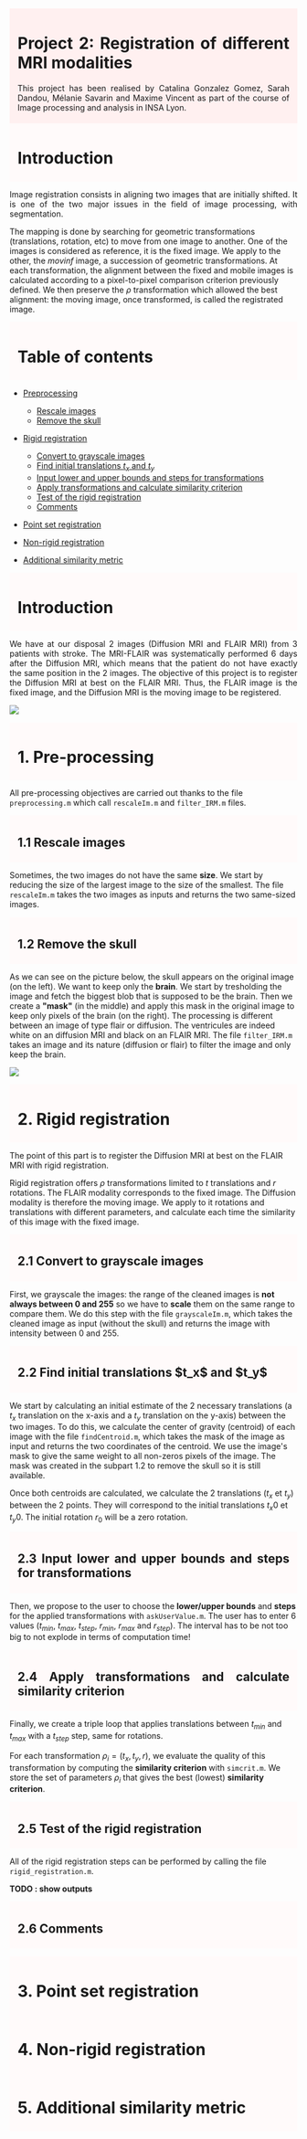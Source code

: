 
<div style="background-color:rgb(255, 240, 240); padding:5px; padding-left: 1em; padding-right: 1em;">

<h1 id="tutorial1" style="text-align: justify">Project 2: Registration of different MRI modalities</h1>

<p style="text-align: justify">This project has been realised by Catalina Gonzalez Gomez, Sarah Dandou, Mélanie Savarin and Maxime Vincent as part of  the course of Image processing and analysis in INSA Lyon. </p>
</div>

<div style="background-color:rgb(255, 250, 250); padding:5px; padding-left: 1em; padding-right: 1em;">

<h1 id="tutorial1" style="text-align: justify">Introduction</h1>
    
</div>

<p style="text-align: justify">
Image registration consists in aligning two images that are initially shifted. It is one of the two major issues in the field of image processing, with segmentation.

The mapping is done by searching for geometric transformations (translations, rotation, etc) to move from one image to another. One of the images is considered as reference, it is the fixed image. We apply to the other, the _movinf_ image, a succession of geometric transformations. At each transformation, the alignment between the fixed and mobile images is calculated according to a pixel-to-pixel comparison criterion previously defined. We then preserve the $\rho$ transformation which allowed the best alignment: the moving image, once transformed, is called the registrated
image.
</p>

<div style="background-color:rgb(255, 250, 250); padding:5px; padding-left: 1em; padding-right: 1em;">

<h1 id="tutorial1" style="text-align: justify">Table of contents</h1>
    
</div>

* [Preprocessing](#part1)

    * [Rescale images](#subpart1.1)
    * [Remove the skull](#subpart1.2)
    
    
* [Rigid registration](#part2)

    * [Convert to grayscale images](#subpart2.1)
    * [Find initial translations $t_x$ and $t_y$](#subpart2.2)
    * [Input lower and upper bounds and steps for transformations](#subpart2.3)
    * [Apply transformations and calculate similarity criterion](#subpart2.4)
    * [Test of the rigid registration](#subpart2.5)
    * [Comments](#subpart2.6)
    

* [Point set registration](#part3)

* [Non-rigid registration](#part4)

* [Additional similarity metric](#part5)

<div style="background-color:rgb(255, 250, 250); padding:5px; padding-left: 1em; padding-right: 1em;">

<h1 id="tutorial1" style="text-align: justify">Introduction</h1>
    
</div>

<p style="text-align: justify">
We have at our disposal 2 images (Diffusion MRI and FLAIR MRI) from 3 patients with stroke. The MRI-FLAIR was systematically performed 6 days after the Diffusion MRI, which means that the patient do not have exactly the same position in the 2 images.
The objective of this project is to register the Diffusion MRI at best on the FLAIR MRI. Thus, the FLAIR image is the fixed image, and the Diffusion MRI is the moving image to be registered.

![](img_README/original.png)
</p>

<div style="background-color:rgb(255, 250, 250); padding:5px; padding-left: 1em; padding-right: 1em;">

<h1 id="tutorial1" style="text-align: justify">1. Pre-processing<a class="anchor" id="part1"></a></h1>

</div>

<p style="text-align: justify">
    
All pre-processing objectives are carried out thanks to the file `preprocessing.m` which call `rescaleIm.m` and `filter_IRM.m` files.

</p>

<div style="background-color:rgb(255, 250, 250); padding:5px; padding-left: 1em; padding-right: 1em;">

<h2 id="tutorial1" style="text-align: justify">1.1 Rescale images<a class="anchor" id="subpart1.1"></a></h2>

</div>

<p style="text-align: justify">

Sometimes, the two images do not have the same **size**. We start by reducing the size of the largest image to the size of the smallest. The file `rescaleIm.m` takes the two images as inputs and returns the two same-sized images.

</p>

<div style="background-color:rgb(255, 250, 250); padding:5px; padding-left: 1em; padding-right: 1em;">

<h2 id="tutorial1" style="text-align: justify">1.2 Remove the skull<a class="anchor" id="subpart1.2"></a></h2>

</div>

<p style="text-align: justify">

As we can see on the picture below, the skull appears on the original image (on the left). We want to keep only the **brain**. We start by tresholding the image and fetch the biggest blob that is supposed to be the brain. Then we create a **"mask"** (in the middle) and apply this mask in the original image to keep only pixels of the brain (on the right). The processing is different between an image of type flair or diffusion. The ventricules are indeed white on an diffusion MRI and black on an FLAIR MRI. The file `filter_IRM.m` takes an image and its nature (diffusion or flair) to filter the image and only keep the brain.

![](img_README/cleaned_images.png)
    
</p>

<div style="background-color:rgb(255, 250, 250); padding:5px; padding-left: 1em; padding-right: 1em;">

<h1 id="tutorial1" style="text-align: justify">2. Rigid registration<a class="anchor" id="part2"></a></h1>

</div>

<p style="text-align: justify">
    
The point of this part is to register the Diffusion MRI at best on the FLAIR MRI with rigid registration.

Rigid registration offers $\rho$ transformations limited to $t$ translations and $r$ rotations. The FLAIR modality corresponds to the fixed image. The Diffusion modality is therefore the moving image. We apply to it rotations and translations with different parameters, and calculate each time the similarity of this image with the fixed image.
    
</p>

<div style="background-color:rgb(255, 250, 250); padding:5px; padding-left: 1em; padding-right: 1em;">

<h2 id="tutorial1" style="text-align: justify">2.1 Convert to grayscale images<a class="anchor" id="subpart2.1"></a></h2>

</div>

<p style="text-align: justify">

First, we grayscale the images: the range of the cleaned images is **not always between 0 and 255** so we have to **scale** them on the same range to compare them. We do this step with the file `grayscaleIm.m`, which takes the cleaned image as input (without the skull) and returns the image with intensity between 0 and 255.
    
</p>

<div style="background-color:rgb(255, 250, 250); padding:5px; padding-left: 1em; padding-right: 1em;">

<h2 id="tutorial1" style="text-align: justify">2.2 Find initial translations $t_x$ and $t_y$<a class="anchor" id="subpart2.2"></a></h2>

</div>

<p style="text-align: justify">
   
We start by calculating an initial estimate of the 2 necessary translations (a $t_x$ translation on the x-axis and a $t_y$ translation on the y-axis) between the two images. To do this, we calculate the center of gravity (centroid) of each image with the file `findCentroid.m`, which takes the mask of the image as input and returns the two coordinates of the centroid. We use the image's mask to give the same weight to all non-zeros pixels of the image. The mask was created in the subpart 1.2 to remove the skull so it is still available.
    
Once both centroids are calculated, we calculate the 2 translations ($t_x$ et $t_y$) between the 2 points. They will correspond to the initial translations $t_x0$ et $t_y0$. The initial rotation $r_0$ will be a zero rotation.
    
</p>

<div style="background-color:rgb(255, 250, 250); padding:5px; padding-left: 1em; padding-right: 1em;">

<h2 class="anchor" id="subpart2.3" style="text-align: justify">2.3 Input lower and upper bounds and steps for transformations</h2>

</div>

<p style="text-align: justify">
    
Then, we propose to the user to choose the **lower/upper bounds** and **steps** for the applied transformations with `askUserValue.m`. The user has to enter 6 values ($t_{min}$, $t_{max}$, $t_{step}$, $r_{min}$, $r_{max}$ and $r_{step}$). The interval has to be not too big to not explode in terms of computation time!
    
</p>

<div style="background-color:rgb(255, 250, 250); padding:5px; padding-left: 1em; padding-right: 1em;">

<h2 class="anchor" id="subpart2.4" style="text-align: justify">2.4 Apply transformations and calculate similarity criterion</h2>

</div>

<p style="text-align: justify">
    
Finally, we create a triple loop that applies translations between $t_{min}$ and $t_{max}$ with a $t_{step}$ step, same for rotations.

For each transformation $\rho_i = (t_x, t_y, r)$, we evaluate the quality of this transformation by computing the **similarity criterion** with `simcrit.m`. We store the set of parameters $\rho_i$ that gives the best (lowest) **similarity criterion**.
    
</p>

<div style="background-color:rgb(255, 250, 250); padding:5px; padding-left: 1em; padding-right: 1em;">

<h2 class="anchor" id="subpart2.5" style="text-align: justify">2.5 Test of the rigid registration</h2>

</div>

<p style="text-align: justify">
   
All of the rigid registration steps can be performed by calling the file `rigid_registration.m`.

__TODO : show outputs__
    
</p>

<div style="background-color:rgb(255, 250, 250); padding:5px; padding-left: 1em; padding-right: 1em;">

<h2 class="anchor" id="subpart2.6" style="text-align: justify">2.6 Comments</h2>

</div>

<p style="text-align: justify">
    
</p>





<div style="background-color:rgb(255, 250, 250); padding:5px; padding-left: 1em; padding-right: 1em;">

<h1 id="tutorial1" style="text-align: justify">3. Point set registration<a class="anchor" id="part3"></a></h1>

</div>





<div style="background-color:rgb(255, 250, 250); padding:5px; padding-left: 1em; padding-right: 1em;">

<h1 id="tutorial1" style="text-align: justify">4. Non-rigid registration<a class="anchor" id="part4"></a></h1>

</div>





<div style="background-color:rgb(255, 250, 250); padding:5px; padding-left: 1em; padding-right: 1em;">

<h1 id="tutorial1" style="text-align: justify">5. Additional similarity metric<a class="anchor" id="part5"></a></h1>

</div>







